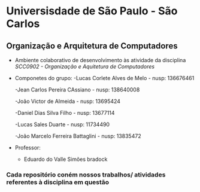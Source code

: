 # Universisdade de São Paulo - São Carlos
## Organização e Arquitetura de Computadores
  - Ambiente colaborativo de desenvolvimento às atividade da disciplina *SCC0902 - Organização e Aquitetura de Computadores*
  - Componetes do grupo:
     -Lucas Corlete Alves de Melo - nusp: 136676461
    
    -Jean Carlos Pereira CAssiano - nusp: 138640008
    
     -João Victor de Almeida - nusp: 13695424
    
     -Daniel Dias Silva Filho - nusp: 13677114
    
    -Lucas Sales Duarte - nusp: 11734490
    
     -João Marcelo Ferreira Battaglini - nusp: 13835472
    
  - Professor:
      - Eduardo do Valle Simões
bradock
### Cada repositório coném nossos trabalhos/ atividades referentes à disciplina em questão

